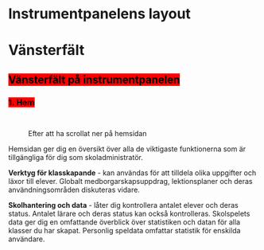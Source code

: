 # Instrumentpanelens layout


# Vänsterfält

## <mark style="background-color:red;">Vänsterfält på instrumentpanelen</mark>

### <mark style="background-color:red;">1. Hem</mark>&#x20;

<figure><img src="../../.gitbook/assets/10.png" alt=""><figcaption></figcaption></figure>

<figure><img src="../../.gitbook/assets/Screenshot 2024-02-29 102011.png" alt=""><figcaption><p>Efter att ha scrollat ner på hemsidan</p></figcaption></figure>

Hemsidan ger dig en översikt över alla de viktigaste funktionerna som är tillgängliga för dig som skoladministratör.&#x20;

**Verktyg för klasskapande** - kan användas för att tilldela olika uppgifter och läxor till elever. Globalt medborgarskapsuppdrag, lektionsplaner och deras användningsområden diskuteras vidare.

**Skolhantering och data** - låter dig kontrollera antalet elever och deras status. Antalet lärare och deras status kan också kontrolleras. Skolspelets data ger dig en omfattande överblick över statistiken och datan för alla klasser du har skapat. Personlig speldata omfattar statistik för enskilda användare. 

